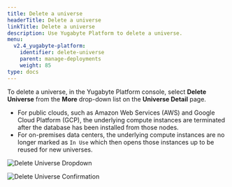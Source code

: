 ```yaml
---
title: Delete a universe
headerTitle: Delete a universe
linkTitle: Delete a universe
description: Use Yugabyte Platform to delete a universe.
menu:
  v2.4_yugabyte-platform:
    identifier: delete-universe
    parent: manage-deployments
    weight: 85
type: docs
---
```


To delete a universe, in the Yugabyte Platform console, select **Delete Universe** from the **More** drop-down list on the **Universe Detail** page.

- For public clouds, such as Amazon Web Services (AWS) and Google Cloud Platform (GCP), the underlying compute instances are terminated after the database has been installed from those nodes.
- For on-premises data centers, the underlying compute instances are no longer marked as `In Use` which then opens those instances up to be reused for new universes.

![Delete Universe Dropdown](/images/ee/delete-univ-1.png)

![Delete Universe Confirmation](/images/ee/delete-univ-2.png)
